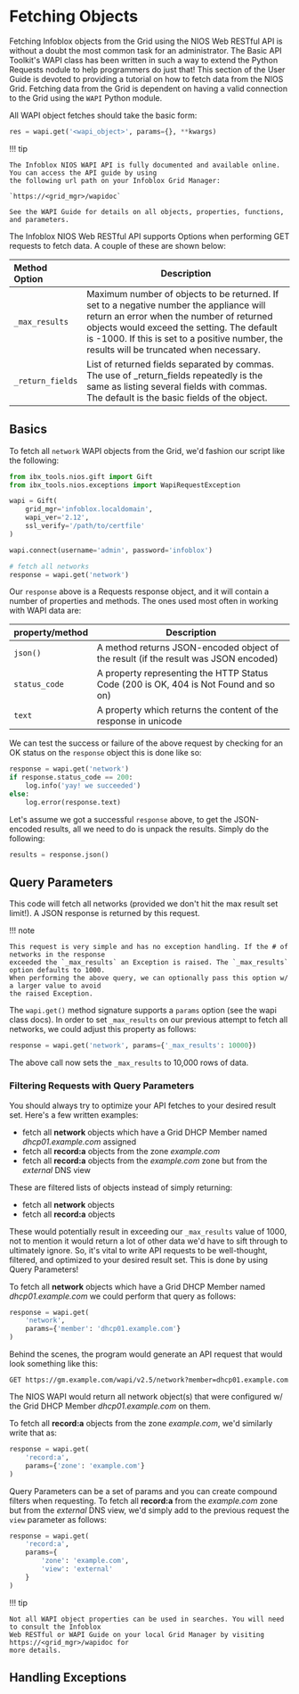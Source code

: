 # Fetching Objects

Fetching Infoblox objects from the Grid using the NIOS Web RESTful API is without a doubt the most
common task for an administrator. The Basic API Toolkit's WAPI class has been written in such a way
to extend the Python Requests nodule to help programmers do just that! This section of the User
Guide is devoted to providing a tutorial on how to fetch data from the NIOS Grid. Fetching data 
from the Grid is dependent on having a valid connection to the Grid using the `WAPI` Python module.

All WAPI object fetches should take the basic form:

```python linenums="0"
res = wapi.get('<wapi_object>', params={}, **kwargs)
```

!!! tip

    The Infoblox NIOS WAPI API is fully documented and available online. You can access the API guide by using 
    the following url path on your Infoblox Grid Manager:

    `https://<grid_mgr>/wapidoc`

    See the WAPI Guide for details on all objects, properties, functions, and parameters.

The Infoblox NIOS Web RESTful API supports Options when performing GET requests to fetch data. A
couple of these are shown below:

| Method Option                                      | Description                                                                                                                                                                                                                                                                     |
|:---------------------------------------------------|---------------------------------------------------------------------------------------------------------------------------------------------------------------------------------------------------------------------------------------------------------------------------------|
| `_max_results`                                     | Maximum number of objects to be returned. If set to a negative number the appliance will return an error when the number of returned objects would exceed the setting. The default is -1000. If this is set to a positive number, the results will be truncated when necessary. |
| <div style="white-space: nowrap;">`_return_fields` | List of returned fields separated by commas. The use of _return_fields repeatedly is the same as listing several fields with commas. The default is the basic fields of the object.                                                                                             |

## Basics

To fetch all `network` WAPI objects from the Grid, we'd fashion our script like the following:

```python
from ibx_tools.nios.gift import Gift
from ibx_tools.nios.exceptions import WapiRequestException

wapi = Gift(
    grid_mgr='infoblox.localdomain',
    wapi_ver='2.12',
    ssl_verify='/path/to/certfile'
)

wapi.connect(username='admin', password='infoblox')

# fetch all networks
response = wapi.get('network')
```

Our `response` above is a Requests response object, and it will contain a number of properties and
methods.
The ones used most often in working with WAPI data are:

| property/method | Description                                                                          |
|-----------------|--------------------------------------------------------------------------------------|
| `json()`        | A method returns JSON-encoded object of the result (if the result was JSON encoded)  |
| `status_code`   | A property representing the HTTP Status Code (200 is OK, 404 is Not Found and so on) |
| `text`          | A property which returns the content of the response in unicode                      |

We can test the success or failure of the above request by checking for an OK status on
the `response` object this is done like so:

```python linenums="14"
response = wapi.get('network')
if response.status_code == 200:
    log.info('yay! we succeeded')
else:
    log.error(response.text)
```

Let's assume we got a successful `response` above, to get the JSON-encoded results, all we need to
do is unpack
the results. Simply do the following:

```python linenums="19"
results = response.json()
```

## Query Parameters

This code will fetch all networks (provided we don't hit the max result set limit!). A JSON response
is
returned by this request.

!!! note

    This request is very simple and has no exception handling. If the # of networks in the response 
    exceeded the `_max_results` an Exception is raised. The `_max_results` option defaults to 1000. 
    When performing the above query, we can optionally pass this option w/ a larger value to avoid
    the raised Exception.

The `wapi.get()` method signature supports a `params` option (see the wapi class docs). In order to
set `_max_results` on our previous attempt to fetch all networks, we could adjust this property as
follows:

```python linenums="0"
response = wapi.get('network', params={'_max_results': 10000})
```

The above call now sets the `_max_results` to 10,000 rows of data. 

### Filtering Requests with Query Parameters

You should always try to optimize your API fetches to your desired result set. Here's a few 
written examples:

- fetch all **network** objects which have a Grid DHCP Member named _dhcp01.example.com_ assigned
- fetch all **record:a** objects from the zone _example.com_
- fetch all **record:a** objects from the _example.com_ zone but from the _external_ DNS view

These are filtered lists of objects instead of simply returning:
- fetch all **network** objects
- fetch all **record:a** objects

These would potentially result in exceeding our `_max_results` value of 1000, not to mention it 
would return a lot of other data we'd have to sift through to ultimately ignore. So, it's vital 
to write API requests to be well-thought, filtered, and optimized to your desired result set. 
This is done by using Query Parameters!

To fetch all **network** objects which have a Grid DHCP Member named _dhcp01.example.com_ we 
could perform that query as follows:

```python
response = wapi.get(
    'network',
    params={'member': 'dhcp01.example.com'}
)
```

Behind the scenes, the program would generate an API request that would look something like this:

```
GET https://gm.example.com/wapi/v2.5/network?member=dhcp01.example.com 
```

The NIOS WAPI would return all network object(s) that were configured w/ the Grid DHCP Member 
_dhcp01.example.com_ on them.

To fetch all **record:a** objects from the zone _example.com_, we'd similarly write that as:

```python
response = wapi.get(
    'record:a',
    params={'zone': 'example.com'}
)
```

Query Parameters can be a set of params and you can create compound filters when requesting. To 
fetch all **record:a** from the _example.com_ zone but from the _external_ DNS view, we'd simply 
add to the previous request the `view` parameter as follows:

```python
response = wapi.get(
    'record:a',
    params={
        'zone': 'example.com', 
        'view': 'external'
    }
)
```

!!! tip

    Not all WAPI object properties can be used in searches. You will need to consult the Infoblox
    Web RESTful or WAPI Guide on your local Grid Manager by visiting https://<grid_mgr>/wapidoc for
    more details. 



## Handling Exceptions


